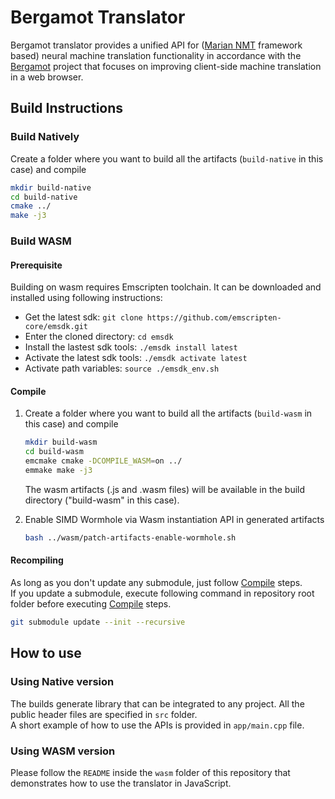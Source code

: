 # Bergamot Translator

Bergamot translator provides a unified API for ([Marian NMT](https://marian-nmt.github.io/) framework based) neural machine translation functionality in accordance with the [Bergamot](https://browser.mt/) project that focuses on improving client-side machine translation in a web browser.

## Build Instructions

### Build Natively
Create a folder where you want to build all the artifacts (`build-native` in this case) and compile

```bash
mkdir build-native
cd build-native
cmake ../
make -j3
```

### Build WASM
#### Prerequisite

Building on wasm requires Emscripten toolchain. It can be downloaded and installed using following instructions:

* Get the latest sdk: `git clone https://github.com/emscripten-core/emsdk.git`
* Enter the cloned directory: `cd emsdk`
* Install the lastest sdk tools: `./emsdk install latest`
* Activate the latest sdk tools: `./emsdk activate latest`
* Activate path variables: `source ./emsdk_env.sh`

#### <a name="Compile"></a> Compile

1. Create a folder where you want to build all the artifacts (`build-wasm` in this case) and compile
    ```bash
    mkdir build-wasm
    cd build-wasm
    emcmake cmake -DCOMPILE_WASM=on ../
    emmake make -j3
    ```

    The wasm artifacts (.js and .wasm files) will be available in the build directory ("build-wasm" in this case).

2. Enable SIMD Wormhole via Wasm instantiation API in generated artifacts
    ```bash
    bash ../wasm/patch-artifacts-enable-wormhole.sh
    ```

#### Recompiling
As long as you don't update any submodule, just follow [Compile](#Compile) steps.\
If you update a submodule, execute following command in repository root folder before executing
[Compile](#Compile) steps.
```bash
git submodule update --init --recursive
```


## How to use

### Using Native version

The builds generate library that can be integrated to any project. All the public header files are specified in `src` folder.\
A short example of how to use the APIs is provided in `app/main.cpp` file.

### Using WASM version

Please follow the `README` inside the `wasm` folder of this repository that demonstrates how to use the translator in JavaScript.
